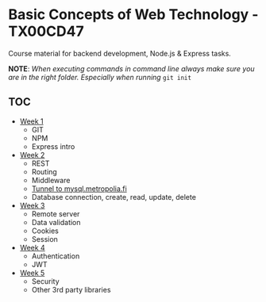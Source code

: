 # Basic Concepts of Web Technology - TX00CD47

Course material for backend development, Node.js & Express tasks.

**NOTE**: _When executing commands in command line always make sure you are in the right folder. Especially when running_ `git init`

## TOC

- [Week 1](week1.md)
  - GIT
  - NPM
  - Express intro
- [Week 2](week2.md)
  - REST
  - Routing
  - Middleware
  - [Tunnel to mysql.metropolia.fi](mysql+tunneling.md)
  - Database connection, create, read, update, delete
- [Week 3](week3.md)
  - Remote server
  - Data validation
  - Cookies
  - Session
- [Week 4](week4.md)
  - Authentication
  - JWT
- [Week 5](week5.md)
  - Security
  - Other 3rd party libraries

